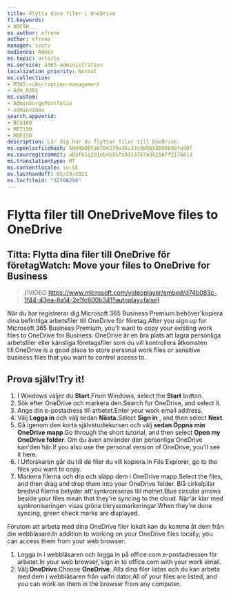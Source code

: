 ```yaml
---
title: Flytta dina filer i OneDrive
f1.keywords:
- NOCSH
ms.author: efrene
author: efrene
manager: scotv
audience: Admin
ms.topic: article
ms.service: o365-administration
localization_priority: Normal
ms.collection:
- M365-subscription-management
- Adm_O365
ms.custom:
- AdminSurgePortfolio
- adminvideo
search.appverid:
- BCS160
- MET150
- MOE150
description: Lär dig hur du flyttar filer till OneDrive.
ms.openlocfilehash: 68d4b08fa0704279a36c32c8b6688009b08fa50f
ms.sourcegitcommit: a05f61a291eb4595fa9313757a3815b7f217681d
ms.translationtype: MT
ms.contentlocale: sv-SE
ms.lasthandoff: 05/29/2021
ms.locfileid: "52706256"
---
```

# <a name="move-files-to-onedrive"></a><span data-ttu-id="23c0e-103">Flytta filer till OneDrive</span><span class="sxs-lookup"><span data-stu-id="23c0e-103">Move files to OneDrive</span></span>

## <a name="watch-move-your-files-to-onedrive-for-business"></a><span data-ttu-id="23c0e-104">Titta: Flytta dina filer till OneDrive för företag</span><span class="sxs-lookup"><span data-stu-id="23c0e-104">Watch: Move your files to OneDrive for Business</span></span>

> [!VIDEO https://www.microsoft.com/videoplayer/embed/d74b083c-1f44-43ea-8a14-2e1fc600b341?autoplay=false]

<span data-ttu-id="23c0e-105">När du har registrerar dig Microsoft 365 Business Premium behöver&#39;kopiera dina befintliga arbetsfiler till OneDrive för företag.</span><span class="sxs-lookup"><span data-stu-id="23c0e-105">After you sign up for Microsoft 365 Business Premium, you&#39;ll want to copy your existing work files to OneDrive for Business.</span></span> <span data-ttu-id="23c0e-106">OneDrive är en bra plats att lagra personliga arbetsfiler eller känsliga företagsfiler som du vill kontrollera åtkomsten till.</span><span class="sxs-lookup"><span data-stu-id="23c0e-106">OneDrive is a good place to store personal work files or sensitive business files that you want to control access to.</span></span>

## <a name="try-it"></a><span data-ttu-id="23c0e-107">Prova själv!</span><span class="sxs-lookup"><span data-stu-id="23c0e-107">Try it!</span></span>

1. <span data-ttu-id="23c0e-108">I Windows väljer du **Start.**</span><span class="sxs-lookup"><span data-stu-id="23c0e-108">From Windows, select the  **Start** button.</span></span>
2. <span data-ttu-id="23c0e-109">Sök efter OneDrive och markera den.</span><span class="sxs-lookup"><span data-stu-id="23c0e-109">Search for OneDrive, and select it.</span></span>
3. <span data-ttu-id="23c0e-110">Ange din e-postadress till arbetet.</span><span class="sxs-lookup"><span data-stu-id="23c0e-110">Enter your work email address.</span></span>
4. <span data-ttu-id="23c0e-111">Välj **Logga in** och välj sedan **Nästa.**</span><span class="sxs-lookup"><span data-stu-id="23c0e-111">Select  **Sign in** , and then select  **Next**.</span></span>
5. <span data-ttu-id="23c0e-112">Gå igenom den korta självstudiekursen och välj **sedan Öppna min OneDrive mapp**.</span><span class="sxs-lookup"><span data-stu-id="23c0e-112">Go through the short tutorial, and then select  **Open my OneDrive folder**.</span></span> <span data-ttu-id="23c0e-113">Om du även använder den personliga OneDrive kan&#39;den här.</span><span class="sxs-lookup"><span data-stu-id="23c0e-113">If you also use the personal version of OneDrive, you&#39;ll see it here.</span></span>
6. <span data-ttu-id="23c0e-114">I Utforskaren går du till de filer du vill kopiera.</span><span class="sxs-lookup"><span data-stu-id="23c0e-114">In File Explorer, go to the files you want to copy.</span></span>
7. <span data-ttu-id="23c0e-115">Markera filerna och dra och släpp dem i OneDrive mapp.</span><span class="sxs-lookup"><span data-stu-id="23c0e-115">Select the files, and then drag and drop them into your OneDrive folder.</span></span> <span data-ttu-id="23c0e-116">Blå cirkelpilar bredvid filerna betyder att&#39;synkroniseras till molnet.</span><span class="sxs-lookup"><span data-stu-id="23c0e-116">Blue circular arrows beside your files mean that they&#39;re syncing to the cloud.</span></span> <span data-ttu-id="23c0e-117">När&#39;är klar med synkroniseringen visas gröna bkryssmarkeringar.</span><span class="sxs-lookup"><span data-stu-id="23c0e-117">When they&#39;re done syncing, green check marks are displayed.</span></span>

<span data-ttu-id="23c0e-118">Förutom att arbeta med dina OneDrive filer lokalt kan du komma åt dem från din webbläsare:</span><span class="sxs-lookup"><span data-stu-id="23c0e-118">In addition to working on your OneDrive files locally, you can access them from your web browser:</span></span>

1. <span data-ttu-id="23c0e-119">Logga in i webbläsaren och logga in på office.com e-postadressen för arbetet.</span><span class="sxs-lookup"><span data-stu-id="23c0e-119">In your web browser, sign in to office.com with your work email.</span></span>
2. <span data-ttu-id="23c0e-120">Välj **OneDrive**.</span><span class="sxs-lookup"><span data-stu-id="23c0e-120">Choose  **OneDrive**.</span></span> <span data-ttu-id="23c0e-121">Alla dina filer listas och du kan arbeta med dem i webbläsaren från valfri dator.</span><span class="sxs-lookup"><span data-stu-id="23c0e-121">All of your files are listed, and you can work on them in the browser from any computer.</span></span>